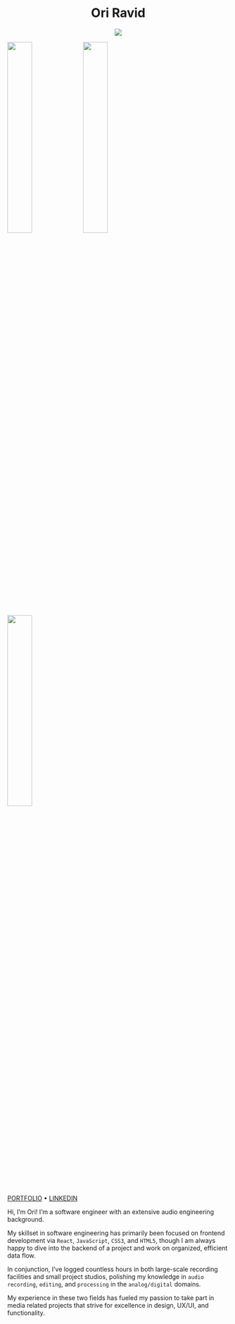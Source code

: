 <h1 align="center">Ori Ravid</h1>

<p align="center">
  <img src="https://media0.giphy.com/media/ZVik7pBtu9dNS/giphy.gif">
</p>

<p float="left">
  <img src="https://media0.giphy.com/media/ZVik7pBtu9dNS/giphy.gif" width="33.33333%" />
  <img src="https://media2.giphy.com/media/PiQejEf31116URju4V/giphy.gif" width="33.33333%" /> 
  <img src="https://media.giphy.com/media/hrRJ41JB2zlgZiYcCw/giphy.gif" width="33.33333%" />
</p>

<p align="center">
  
  <a href="www.oriravid.com">PORTFOLIO</a> • <a href="https://www.linkedin.com/in/oriravid/">LINKEDIN</a>
</p>

<p align="center">

Hi, I’m Ori! I’m a software engineer with an extensive audio engineering background.

My skillset in software engineering has primarily been focused on frontend development via `React`, `JavaScript`, `CSS3`, and `HTML5`, though I am always happy to dive into the backend of a project and work on organized, efficient data flow.

In conjunction, I’ve logged countless hours in both large-scale recording facilities and small project studios, polishing my knowledge in `audio recording`, `editing`, and `processing` in the `analog/digital` domains.

My experience in these two fields has fueled my passion to take part in media related projects that strive for excellence in design, UX/UI, and functionality. 
</p>
